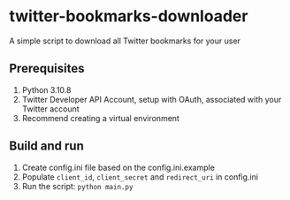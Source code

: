 # twitter-bookmarks-downloader

A simple script to download all Twitter bookmarks for your user

## Prerequisites

1. Python 3.10.8
2. Twitter Developer API Account, setup with OAuth, associated with your Twitter account
3. Recommend creating a virtual environment

## Build and run

1. Create config.ini file based on the config.ini.example
2. Populate `client_id`, `client_secret` and `redirect_uri` in config.ini
3. Run the script: `python main.py` 